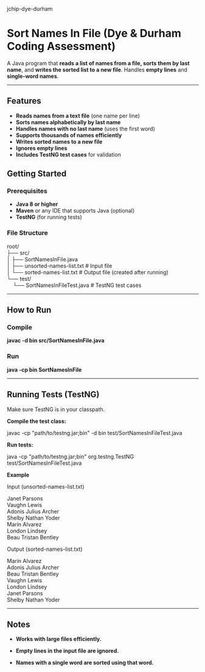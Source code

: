 jchip-dye-durham
# **Sort Names In File (Dye & Durham Coding Assessment)**

A Java program that **reads a list of names from a file, sorts them by last name**, and **writes the sorted list to a new file**. Handles **empty lines** and **single-word names**.  

---

## **Features**
- **Reads names from a text file** (one name per line)  
- **Sorts names alphabetically by last name**  
- **Handles names with no last name** (uses the first word)  
- **Supports thousands of names efficiently**  
- **Writes sorted names to a new file**  
- **Ignores empty lines**  
- **Includes TestNG test cases** for validation

## **Getting Started**

### **Prerequisites**
- **Java 8 or higher**  
- **Maven** or any IDE that supports Java (optional)  
- **TestNG** (for running tests)  

### File Structure
root/  
├── src/  
│   ├── SortNamesInFile.java  
│   ├── unsorted-names-list.txt   # Input file  
│   └── sorted-names-list.txt     # Output file (created after running)  
└── test/  
  &nbsp;&nbsp;&nbsp;&nbsp;└── SortNamesInFileTest.java  # TestNG test cases  

---
## **How to Run**

### **Compile**

**javac -d bin src/SortNamesInFile.java**

### **Run**

**java -cp bin SortNamesInFile**

---
## **Running Tests (TestNG)**

Make sure TestNG is in your classpath.

**Compile the test class:**

javac -cp "path/to/testng.jar;bin" -d bin test/SortNamesInFileTest.java

**Run tests:**

java -cp "path/to/testng.jar;bin" org.testng.TestNG test/SortNamesInFileTest.java

**Example**
  
Input (unsorted-names-list.txt)  
  
Janet Parsons  
Vaughn Lewis  
Adonis Julius Archer  
Shelby Nathan Yoder  
Marin Alvarez  
London Lindsey  
Beau Tristan Bentley  
  

Output (sorted-names-list.txt)  
  
Marin Alvarez  
Adonis Julius Archer  
Beau Tristan Bentley  
Vaughn Lewis  
London Lindsey  
Janet Parsons  
Shelby Nathan Yoder  
  
---
## **Notes**

- **Works with large files efficiently.**

- **Empty lines in the input file are ignored.**

- **Names with a single word are sorted using that word.**

